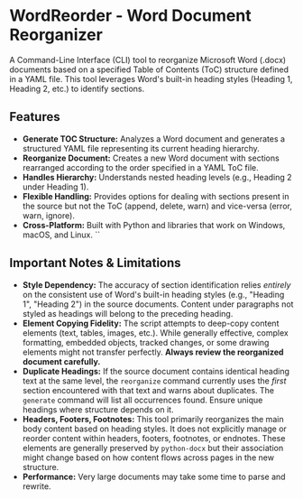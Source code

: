 # WordReorder - Word Document Reorganizer

A Command-Line Interface (CLI) tool to reorganize Microsoft Word (.docx) documents based on a specified Table of Contents (ToC) structure defined in a YAML file. This tool leverages Word's built-in heading styles (Heading 1, Heading 2, etc.) to identify sections.

## Features

*   **Generate TOC Structure:** Analyzes a Word document and generates a structured YAML file representing its current heading hierarchy.
*   **Reorganize Document:** Creates a new Word document with sections rearranged according to the order specified in a YAML ToC file.
*   **Handles Hierarchy:** Understands nested heading levels (e.g., Heading 2 under Heading 1).
*   **Flexible Handling:** Provides options for dealing with sections present in the source but not the ToC (append, delete, warn) and vice-versa (error, warn, ignore).
*   **Cross-Platform:** Built with Python and libraries that work on Windows, macOS, and Linux.
``

## Important Notes & Limitations

*   **Style Dependency:** The accuracy of section identification relies *entirely* on the consistent use of Word's built-in heading styles (e.g., "Heading 1", "Heading 2") in the source documents. Content under paragraphs not styled as headings will belong to the preceding heading.
*   **Element Copying Fidelity:** The script attempts to deep-copy content elements (text, tables, images, etc.). While generally effective, complex formatting, embedded objects, tracked changes, or some drawing elements might not transfer perfectly. **Always review the reorganized document carefully.**
*   **Duplicate Headings:** If the source document contains identical heading text at the same level, the `reorganize` command currently uses the *first* section encountered with that text and warns about duplicates. The `generate` command will list all occurrences found. Ensure unique headings where structure depends on it.
*   **Headers, Footers, Footnotes:** This tool primarily reorganizes the main body content based on heading styles. It does not explicitly manage or reorder content within headers, footers, footnotes, or endnotes. These elements are generally preserved by `python-docx` but their association might change based on how content flows across pages in the new structure.
*   **Performance:** Very large documents may take some time to parse and rewrite.
